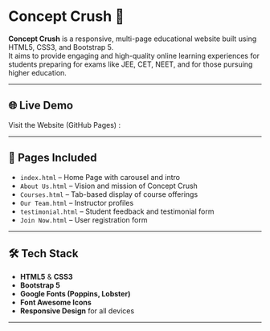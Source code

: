 # Concept Crush 🌟

**Concept Crush** is a responsive, multi-page educational website built using HTML5, CSS3, and Bootstrap 5.  
It aims to provide engaging and high-quality online learning experiences for students preparing for exams like JEE, CET, NEET, and for those pursuing higher education.

---

## 🌐 Live Demo

Visit the Website (GitHub Pages) : 

---

## 📁 Pages Included

- `index.html` – Home Page with carousel and intro
- `About Us.html` – Vision and mission of Concept Crush
- `Courses.html` – Tab-based display of course offerings
- `Our Team.html` – Instructor profiles
- `testimonial.html` – Student feedback and testimonial form
- `Join Now.html` – User registration form

---

## 🛠️ Tech Stack

- **HTML5** & **CSS3**
- **Bootstrap 5**
- **Google Fonts (Poppins, Lobster)**
- **Font Awesome Icons**
- **Responsive Design** for all devices

---

